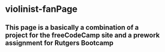 # violinist-fanPage

## This page is a basically a combination of a project for the freeCodeCamp site and a prework assignment for Rutgers Bootcamp 